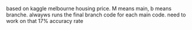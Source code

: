based on kaggle melbourne housing price.
M means main, b means branche. alwayws runs the final branch code for each main code.
need to work on that 17% accuracy rate
